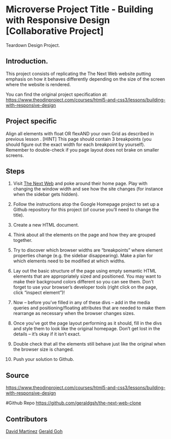 # Microverse Project Title - Building with Responsive Design [Collaborative Project]
Teardown Design Project.

## Introduction.
This project consists of replicating the The Next Web website putting emphasis on how it behaves differently depending on the size of the screen where the website is rendered.

You can find the original project specification at: https://www.theodinproject.com/courses/html5-and-css3/lessons/building-with-responsive-design

## Project specific
Align all elements with float OR flexAND your own Grid as described in previous lesson .
[HINT] This page should contain 3 breakpoints (you should figure out the exact width for each breakpoint by yourself).
Remember to double-check if you page layout does not brake on smaller screens.

## Steps
1. Visit [The Next Web](https://thenextweb.com/) and poke around their home page. Play with changing the window width and see how the site changes (for instance when the sidebar gets hidden).

2. Follow the instructions atop the Google Homepage project to set up a Github repository for this project (of course you’ll need to change the title).

3. Create a new HTML document.

4. Think about all the elements on the page and how they are grouped together.

5. Try to discover which browser widths are “breakpoints” where element properties change (e.g. the sidebar disappearing). Make a plan for which elements need to be modified at which widths.

6. Lay out the basic structure of the page using empty semantic HTML elements that are appropriately sized and positioned. You may want to make their background colors different so you can see them. Don’t forget to use your browser’s developer tools (right click on the page, click “inspect element”)!

7. Now – before you’ve filled in any of these divs – add in the media queries and positioning/floating attributes that are needed to make them rearrange as necessary when the browser changes sizes.

8. Once you’ve got the page layout performing as it should, fill in the divs and style them to look like the original homepage. Don’t get lost in the details – it’s okay if it isn’t exact.

9. Double check that all the elements still behave just like the original when the browser size is changed.

10. Push your solution to Github.

## Source
https://www.theodinproject.com/courses/html5-and-css3/lessons/building-with-responsive-design

#Github Repo
https://github.com/geraldgsh/the-next-web-clone

## Contributors
[David Martinez](https://github.com/davitomix)
[Gerald Goh](https://github.com/geraldgsh)




